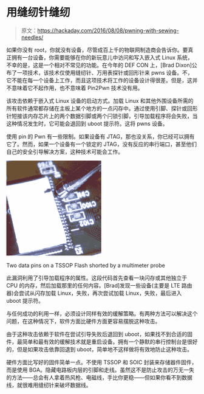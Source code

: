 # 用缝纫针缝纫

> 原文：<https://hackaday.com/2016/08/08/pwning-with-sewing-needles/>

如果你没有 root，你就没有设备，尽管成百上千的物联网制造商会告诉你。要真正拥有一台设备，你需要能够在你的新玩意儿中访问和写入嵌入式 Linux 系统，不幸的是，这是一个相对不常见的功能。在今年的 DEF CON 上，[Brad Dixon]公布了一项技术，该技术仅使用缝纫针、万用表探针或回形针来 pwns 设备。不，它不能在每一个设备上工作，而且这项技术将工作的设备设计得很差。但是，这并不意味着它不起作用，也不意味着 Pin2Pwn 技术没有用。

该攻击依赖于嵌入式 Linux 设备的启动方式。加载 Linux 和其他外围设备所需的所有软件通常都存储在主板上某个地方的一点闪存中。通过使用引脚、探针或回形针短接该内存芯片上的两个数据引脚或两个闩锁引脚，引导加载程序将会失败，当这种情况发生时，它可能会退回到 uboot 提示符。这将 pwns 设备。

使用 pin 的 Pwn 有一些限制。如果设备有 JTAG，那也没关系，你已经可以拥有它了。然而，如果一个设备有一个锁定的 JTAG，没有反应的串行端口，甚至他们自己的安全引导解决方案，这种技术可能会工作。

[![Two data pins on a TSSOP Flash shorted by a multimeter probe](img/dfb08e231094b5b2f96d6712bb862f6a.png)](https://hackaday.com/wp-content/uploads/2016/08/pin2pwnthmb.png)

Two data pins on a TSSOP Flash shorted by a multimeter probe

此漏洞利用了引导加载程序的属性。这段代码首先查看一块闪存或其他独立于 CPU 的内存，然后加载那里的任何内容。[Brad]发现一些设备(主要是 LTE 路由器)会尝试从闪存加载 Linux，失败，再次尝试加载 Linux，失败，最后进入 uboot 提示符。

与任何成功的利用一样，必须设计同样有效的缓解策略。有两种方法可以解决这个问题，在这种情况下，软件方面比硬件方面更容易摆脱这种攻击。

由于这种攻击依赖于软件在尝试引导失败后退回到 uboot，如果找不到合适的固件，最简单和最有效的缓解技术就是重启设备。拥有一个静默的串行控制台是很好的，但是如果攻击依靠回退到 uboot，简单地不这样做将有效地防止这种攻击。

硬件方面比写好的固件简单一点。不使用 TSSOP 和 SOIC 封装来存储器件固件，而是使用 BGA。隐藏电路板内层的引脚和走线。虽然这不是防止攻击的万无一失的方法——总会有人拿着热风枪、电磁线，手比你更稳——但如果你看不到数据线，就很难用缝纫针来破坏数据线。